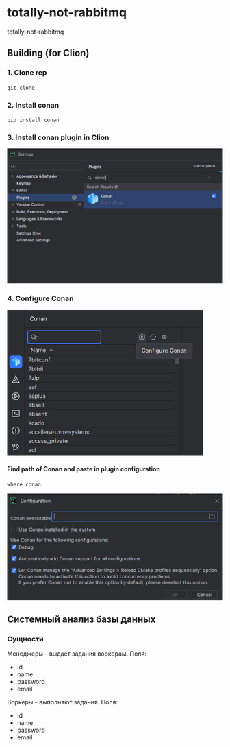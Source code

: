 # totally-not-rabbitmq
totally-not-rabbitmq

## Building (for Clion)

### 1. Clone rep
```
git clone 
```

### 2. Install conan
```
pip install conan
```

### 3. Install conan plugin in Clion
![Image alt](/media/plugin.png)


### 4. Configure Conan
![Image alt](/media/config.png)

#### Find path of Conan and paste in plugin configuration
```
where conan
```

![Image alt](/media/config2.png)

## Системный анализ базы данных

### Сущности
Менеджеры - выдает задания воркерам.
Поля:
- id
- name
- password
- email

Воркеры - выполняют задания.
Поля:
- id
- name
- password
- email

